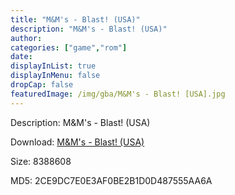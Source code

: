 ```yaml
---
title: "M&M's - Blast! (USA)"
description: "M&M's - Blast! (USA)"
author: 
categories: ["game","rom"]
date: 
displayInList: true
displayInMenu: false
dropCap: false
featuredImage: /img/gba/M&M's - Blast! [USA].jpg
---
```


Description: M&M's - Blast! (USA)

Download: <a style="text-decoration:underline;" href="https://mega.nz/#!jXIQRABJ!Kk-ZKQ3gLDYF4Hd2NOArSYWZ4EJIVwFj5DohGKhi4Uw" target = "_blank" rel = "nofollow" > M&M's - Blast! (USA)</a>

Size: 8388608

MD5: 2CE9DC7E0E3AF0BE2B1D0D487555AA6A


